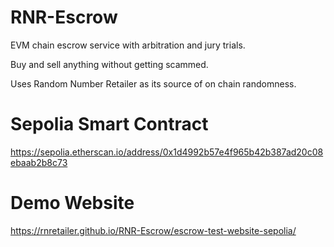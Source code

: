 # RNR-Escrow
EVM chain escrow service with arbitration and jury trials.

Buy and sell anything without getting scammed.

Uses Random Number Retailer as its source of on chain randomness.

# Sepolia Smart Contract
https://sepolia.etherscan.io/address/0x1d4992b57e4f965b42b387ad20c08ebaab2b8c73

# Demo Website
https://rnretailer.github.io/RNR-Escrow/escrow-test-website-sepolia/
